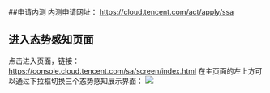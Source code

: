 ##申请内测
内测申请网址：
https://cloud.tencent.com/act/apply/ssa
​
## 进入态势感知页面 
点击进入页面，链接：
https://console.cloud.tencent.com/sa/screen/index.html
在主页面的左上方可以通过下拉框切换三个态势感知展示界面：
![](https://mc.qcloudimg.com/static/img/60c27213bb17021cc1bf495b73dd3ed0/image.png)